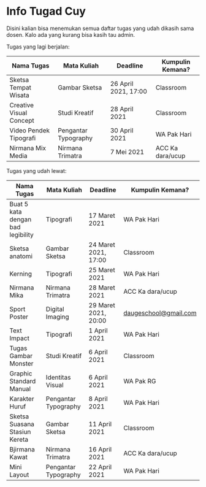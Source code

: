 # Info Tugad Cuy
Disini kalian bisa menemukan semua daftar tugas yang udah dikasih sama dosen. Kalo ada yang kurang bisa kasih tau admin.

Tugas yang lagi berjalan:

| Nama Tugas              | Mata Kuliah          | Deadline             | Kumpulin Kemana? |
| ----------------------- | -------------------- | -------------------- | ---------------- |
| Sketsa Tempat Wisata    | Gambar Sketsa        | 26 April 2021, 17:00 | Classroom        |
| Creative Visual Concept | Studi Kreatif        | 28 April 2021        | Classroom        |
| Video Pendek Tipografi  | Pengantar Typography | 30 April 2021        | WA Pak Hari      |
| Nirmana Mix Media       | Nirmana Trimatra     | 7 Mei 2021           | ACC Ka dara/ucup |

Tugas yang udah lewat:

| Nama Tugas                        | Mata Kuliah          | Deadline             | Kumpulin Kemana?      |
| --------------------------------- | -------------------- | -------------------- | --------------------- |
| Buat 5 kata dengan bad legibility | Tipografi            | 17 Maret 2021        | WA Pak Hari           |
| Sketsa anatomi                    | Gambar Sketsa        | 24 Maret 2021, 17:00 | Classroom             |
| Kerning                           | Tipografi            | 25 Maret 2021        | WA Pak Hari           |
| Nirmana Mika                      | Nirmana Trimatra     | 28 Maret 2021        | ACC Ka dara/ucup      |
| Sport Poster                      | Digital Imaging      | 29 Maret 2021, 20:00 | daugeschool@gmail.com |
| Text Impact                       | Tipografi            | 1 April 2021         | WA Pak Hari           |
| Tugas Gambar Monster              | Studi Kreatif        | 6 April 2021         | Classroom             |
| Graphic Standard Manual           | Identitas Visual     | 6 April 2021         | WA Pak RG             |
| Karakter Huruf                    | Pengantar Typography | 8 April 2021         | WA Pak Hari           |
| Sketsa Suasana Stasiun Kereta     | Gambar Sketsa        | 11 April 2021        | Classroom             |
| Bjirmana Kawat                    | Nirmana Trimatra     | 16 April 2021        | ACC Ka dara/ucup      |
| Mini Layout                       | Pengantar Typography | 22 April 2021        | WA Pak Hari           |

